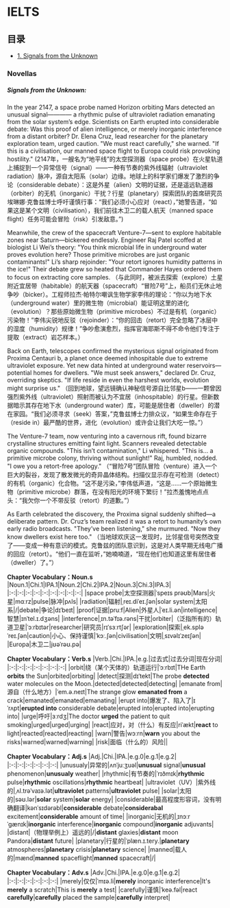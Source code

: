 # IELTS
## 目录
- [1. Signals from the Unknown](#SignalsFromTheUnknown)

### Novellas

<a name= "SignalsFromTheUnknown"></a>
##### Signals from the Unknown:

In the year 2147, a space probe named Horizon orbiting Mars detected an unusual signal———— a rhythmic pulse of ultraviolet radiation emanating from the solar system’s edge. Scientists on Earth erupted into considerable debate: Was this proof of alien intelligence, or merely inorganic interference from a distant orbiter? Dr. Elena Cruz, lead researcher for the planetary exploration team, urged caution. "We must react carefully," she warned. "If this is a civilisation, our manned space flight to Europa could risk provoking hostility."
(2147年，一艘名为“地平线”的太空探测器（space probe）在火星轨道上捕捉到一个异常信号（signal）——一种有节奏的紫外线辐射（ultraviolet radiation）脉冲，源自太阳系（solar）边缘。地球上的科学家们爆发了激烈的争论（considerable debate）：这是外星（alien）文明的证据，还是遥远轨道器（orbiter）的无机（inorganic）干扰？行星（planetary）探索团队的首席研究员埃琳娜·克鲁兹博士呼吁谨慎行事：“我们必须小心应对（react），”她警告道，“如果这是某个文明（civilisation），我们前往木卫二的载人航天（manned space flight）任务可能会冒险（risk）引发敌意。”)

Meanwhile, the crew of the spacecraft Venture-7—sent to explore habitable zones near Saturn—bickered endlessly. Engineer Raj Patel scoffed at biologist Li Wei’s theory: "You think microbial life in underground water proves evolution here? Those primitive microbes are just organic contaminants!" Li’s sharp rejoinder: "Your retort ignores humidity patterns in the ice!" Their debate grew so heated that Commander Hayes ordered them to focus on extracting core samples.
（与此同时，被派去探索（explore）土星附近宜居带（habitable）的航天器（spacecraft）“冒险7号”上，船员们无休止地争吵（bicker）。工程师拉杰·帕特尔嘲讽生物学家李伟的理论：“你以为地下水（underground water）里的微生物（microbial）能证明这里的进化（evolution）？那些原始微生物（primitive microbes）不过是有机（organic）污染物！”李伟尖锐地反驳（rejoinder）：“你的回击（retort）完全忽略了冰层中的湿度（humidity）规律！”争吵愈演愈烈，指挥官海耶斯不得不命令他们专注于提取（extract）岩芯样本。）

Back on Earth, telescopes confirmed the mysterious signal originated from Proxima Centauri b, a planet once deemed inhospitable due to extreme ultraviolet exposure. Yet new data hinted at underground water reservoirs—potential homes for dwellers. "We must seek answers," declared Dr. Cruz, overriding skeptics. "If life reside in even the harshest worlds, evolution might surprise us."
（回到地球，望远镜确认神秘信号源自比邻星b——一颗曾因强烈紫外线（ultraviolet）照射而被认为不宜居（inhospitable）的行星。但新数据暗示其存在地下水（underground water）库，可能是居住者（dweller）的潜在家园。“我们必须寻求（seek）答案，”克鲁兹博士力排众议，“如果生命存在于（reside in）最严酷的世界，进化（evolution）或许会让我们大吃一惊。”）

The Venture-7 team, now venturing into a cavernous rift, found bizarre crystalline structures emitting faint light. Scanners revealed detectable organic compounds. "This isn’t contamination," Li whispered. "This is… a primitive microbe colony, thriving without sunlight!" Raj, humbled, nodded. "I owe you a retort-free apology."
（“冒险7号”团队冒险（venture）进入一个巨大的裂谷，发现了散发微光的奇异晶体结构。扫描仪显示存在可检测（detect）的有机（organic）化合物。“这不是污染，”李伟低声道，“这是……一个原始微生物（primitive microbe）群落，在没有阳光的环境下繁衍！”拉杰羞愧地点点头：“我欠你一个不带反驳（retort）的道歉。”）

As Earth celebrated the discovery, the Proxima signal suddenly shifted—a deliberate pattern. Dr. Cruz’s team realized it was a retort to humanity’s own early radio broadcasts. "They’ve been listening," she murmured. "Now they know dwellers exist here too."
（当地球欢庆这一发现时，比邻星信号突然改变了——变成一种有意识的模式。克鲁兹的团队意识到，这是对人类早期无线电广播的回应（retort）。“他们一直在监听，”她喃喃道，“现在他们也知道这里有居住者（dweller）了。”）

**Chapter Vocabulary：Noun.s**
|Noun.1|Chi.1|IPA.1|Noun.2|Chi.2|IPA.2|Noun.3|Chi.3|IPA.3|
|:-:|:-:|:-:|:-:|:-:|:-:|:-:|:-:|:-:|
|space probe|太空探测器|ˈspeɪs prəʊb|Mars|火星|mɑːrz|pulse|脉冲|pʌls|
|radiation|辐射|ˌreɪ.diˈeɪ.ʃən|solar system|太阳系|/|debate|争论|dɪˈbeɪt|
|proof|证据|pruːf|Alien|外星人|ˈeɪ.li.ən|intelligence|智慧|ɪnˈtel.ɪ.dʒəns|
|interference|ˌɪn.təˈfɪə.rəns|干扰|orbiter|（泛指所有的）轨道卫星|ˈɔːrbɪtər|researcher|研究员|rɪˈsɜːrtʃər|
|exploration|探索|ˌek.spləˈreɪ.ʃən|caution|小心、保持谨慎|ˈkɔː.ʃən|civilisation|文明|ˌsɪvəlɪˈzeɪʃən|
|Europa|木卫二|jʊəˈrəʊ.pə|

**Chapter Vocabulary：Verb.s**
|Verb.|Chi.|IPA.|e.g.|过去式|过去分词|现在分词|
|:-:|:-:|:-:|:-:|:-:|:-:|:-:|
|orbit|绕（某个天体的）轨道运行|ˈɔːrbɪt|THe Earth **orbits** the Sun|orbited|orbiting|
|detect|探测|dɪˈtekt|The probe **detected** water molecules on the Moon.|detected|detected|detecting|
|emanate from|源自（什么地方）|ˈem.ə.neɪt|The strange glow **emanated from** a crack|emanated|emanated|emanating|
|erupt into|爆发了、陷入了|ɪˈrʌpt|**erupted into** considerable debate|erupted into|erupted into|erupting into|
|urge|呼吁|ɜːrdʒ|The doctor **urged** the patient to quit smoking|urged|urged|urging|
|react|应对，对（什么）有反应|riˈækt|**react** to light|reacted|reacted|reacting|
|warn|警告|wɔːrn|**warn** you about the risks|warned|warned|warning|
|risk|面临（什么的）风险||

**Chapter Vocabulary：Adj.s**
|Adj.|Chi.|IPA.|e.g.0|e.g.1|e.g.2|
|:-:|:-:|:-:|:-:|:-:|:-:|
|unusualy|异常的|ʌnˈjuːʒuəl|**unusual** signal|**unusual** phenomenon|**unusualy** weather|
|rhythmic|有节奏的|ˈrɪðmɪk|**rhythmic** pulse|**rhythmic** oscillations|**rhythmic** heartbeat|
|ultraviolet（UV）|紫外线的|ˌʌl.trəˈvaɪə.lət|**ultraviolet** patterns|**ultraviolet** pulse|
|solar|太阳的|səʊ.lər|**solar** system|**solar** energy|
|considerable|最高程度形容词，没有明确翻译|kənˈsɪdərəbl|**considerable** debate|**considerabal** excitement|**considerable** amount of time|
|inorganic|无机的|ˌɪnɔːrˈɡænɪk|**inorganic** interference|**inorganic** compound|**inorganic** adjuvants|
|distant|（物理举例上）遥远的|/|**distant** glaxies|**distant** moon Pandora|**distant** future|
|planetary|行星的|ˈplæn.ɪ.tery.|**planetary** atmospheres|**planetary** crisis|**planetary** science|
|manned|载人的|mænd|**manned** spaceflight|**manned** spacecraft|/|

**Chapter Vocabulary：Adv.s**
|Adv.|Chi.|IPA.|e.g.0|e.g.1|e.g.2|
|:-:|:-:|:-:|:-:|:-:|:-:|
|merely|仅仅|ˈmɪə.li|**merely** inorganic interference|It's **merely** a scratch|This is **merely** a test|
|carefully|谨慎|ˈkeə.fəl|react **carefully**|**carefully** placed the sample|**carefully** interpret|